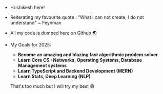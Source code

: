 - Hrishikesh here!
- Reiterating my favourite quote : "What I can not create, I do not understand" ~ Feynman
- All my code is dumped here on Github 🌏
  
- My Goals for 2025: 
  * **Become an amazing and blazing fast algorithmic problem solver**
  * **Learn Core CS : Networks, Operating Systems, Database Management systems**
  * **Learn TypeScript and Backend Development (MERN)**
  * **Learn Stats, Deep Learning (NLP)**
 
  That's too much but I will try my best 😅
<!---
Hrishi11572/Hrishi11572 is a ✨ special ✨ repository because its `README.md` (this file) appears on your GitHub profile.
You can click the Preview link to take a look at your changes.
--->
